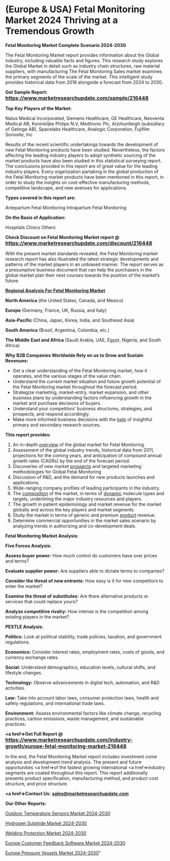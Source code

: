 # (Europe & USA) Fetal Monitoring Market 2024 Thriving at a Tremendous Growth

<strong>Fetal Monitoring Market Complete Scenario 2024-2030</strong>

The Fetal Monitoring Market report provides information about the Global industry, including valuable facts and figures. This research study explores the Global Market in detail such as industry chain structures, raw material suppliers, with manufacturing The Fetal Monitoring Sales market examines the primary segments of the scale of the market. This intelligent study provides historical data from 2018 alongside a forecast from 2024 to 2030.

<strong>Get Sample Report: <a href=https://www.marketresearchupdate.com/sample/216448><font size=3 color=#0000ff>https://www.marketresearchupdate.com/sample/216448</font></a></strong>

<strong>Top Key Players of the Market:</strong>

Natus Medical Incorporated, Siemens Healthcare, GE Healthcare, Neoventa Medical AB, Koninklijke Philips N.V, Medtronic Plc, Arjohuntleigh (subsidiary of Getinge AB), Spacelabs Healthcare, Analogic Corporation, Fujifilm Sonosite, Inc

Results of the recent scientific undertakings towards the development of new Fetal Monitoring products have been studied. Nevertheless, the factors affecting the leading industry players to adopt synthetic sourcing of the market products have also been studied in this statistical surveying report. The conclusions provided in this report are of great value for the leading industry players. Every organization partaking in the global production of the Fetal Monitoring market products have been mentioned in this report, in order to study the insights on cost-effective manufacturing methods, competitive landscape, and new avenues for applications.

<strong>Types covered in this report are: </strong>

Antepartum Fetal Monitoring
Intrapartum Fetal Monitoring

<strong>On the Basis of Application:</strong>

Hospitals
Clinics
Others

<strong>Check Discount on Fetal Monitoring Market report @ <a href=https://www.marketresearchupdate.com/discount/216448><font size=3 color=#0000ff>https://www.marketresearchupdate.com/discount/216448</font></a></strong>

With the present market standards revealed, the Fetal Monitoring market research report has also illustrated the latest strategic developments and patterns of the market players in an unbiased manner. The report serves as a presumptive business document that can help the purchasers in the global market plan their next courses towards the position of the market’s future.

<strong><u><b>Regional Analysis For Fetal Monitoring Market</b></u></strong>

<strong><b>North America</b></strong> (the United States, Canada, and Mexico)

<strong><b>Europe </b></strong>(Germany, France, UK, Russia, and Italy)

<strong><b>Asia-Pacific</b></strong> (China, Japan, Korea, India, and Southeast Asia)

<strong><b>South America</b></strong> (Brazil, Argentina, Colombia, etc.)

<strong><b>The Middle East and Africa</b></strong> (Saudi Arabia, UAE, Egypt, Nigeria, and South Africa)

<strong>Why B2B Companies Worldwide Rely on us to Grow and Sustain Revenues:</strong>
<ul>
  <li>Get a clear understanding of the Fetal Monitoring market, how it operates, and the various stages of the value chain.</li>
  <li>Understand the current market situation and future growth potential of the Fetal Monitoring market throughout the forecast period.</li>
  <li>Strategize marketing, market-entry, market expansion, and other business plans by understanding factors influencing growth in the market and purchase decisions of buyers.</li>
  <li>Understand your competitors’ business structures, strategies, and prospects, and respond accordingly.</li>
  <li>Make more informed business decisions with the <a href=ASDF991299>help</a> of insightful primary and secondary research sources.</li>
</ul>
<strong>This report provides:</strong>
<ol>
  <li>An in-depth <a href=>overview</a> of the global market for Fetal Monitoring.</li>
  <li>Assessment of the global industry trends, historical data from 2011, projections for the coming years, and anticipation of compound annual growth rates (CAGRs) by the end of the forecast period.</li>
  <li>Discoveries of new market <a href=>prospects</a> and targeted marketing methodologies for Global Fetal Monitoring</li>
  <li>Discussion of R&amp;D, and the demand for new products launches and applications.</li>
  <li>Wide-ranging company profiles of leading participants in the industry.</li>
  <li>The <a href=ASDF881288>composition</a> of the market, in terms of <a href=>dynamic</a> molecule types and targets, underlining the major industry resources and players.</li>
  <li>The growth in patient epidemiology and market revenue for the market globally and across the key players and market segments.</li>
  <li>Study the market in terms of generic and premium <a href=>product</a> revenue.</li>
  <li>Determine commercial opportunities in the market sales scenario by analyzing trends in authorizing and co-development deals.</li>
</ol>

<strong>Fetal Monitoring Market Analysis:</strong>

<strong>Five Forces Analysis:</strong>

<strong>Assess buyer power:</strong> How much control do customers have over prices and terms?

<strong>Evaluate supplier power:</strong> Are suppliers able to dictate terms to companies?

<strong>Consider the threat of new entrants:</strong> How easy is it for new competitors to enter the market?

<strong>Examine the threat of substitutes:</strong> Are there alternative products or services that could replace yours?

<strong>Analyze competitive rivalry:</strong> How intense is the competition among existing players in the market?

<strong>PESTLE Analysis:</strong>

<strong>Politics:</strong> Look at political stability, trade policies, taxation, and government regulations.

<strong>Economics:</strong> Consider interest rates, employment rates, costs of goods, and currency exchange rates.

<strong>Social:</strong> Understand demographics, education levels, cultural shifts, and lifestyle changes.

<strong>Technology:</strong> Observe advancements in digital tech, automation, and R&D activities.

<strong>Law:</strong> Take into account labor laws, consumer protection laws, health and safety regulations, and international trade laws.

<strong>Environment:</strong> Assess environmental factors like climate change, recycling practices, carbon emissions, waste management, and sustainable practices.

<strong><a href=>Get Full Report</a> @ <a href=https://www.marketresearchupdate.com/industry-growth/europe-fetal-monitoring-market-216448><font size=3 color=#0000ff>https://www.marketresearchupdate.com/industry-growth/europe-fetal-monitoring-market-216448</font></a></strong>

In the end, the Fetal Monitoring Market report includes investment come analysis and development trend analysis. The present and future opportunities <a href=>of</a> the fastest growing international <a href=>industry</a> segments are coated throughout this report. This report additionally presents product specification, manufacturing method, and product cost structure, and price structure.

<strong><a href=><strong>Contact Us:</strong></a></strong>
<strong>sales@marketresearchupdate.com</strong>

<strong>Our Other Reports:</strong>

<a href=https://www.linkedin.com/pulse/outdoor-temperature-sensors-market-2023-future>Outdoor Temperature Sensors Market 2024-2030</a>

<a href=https://www.linkedin.com/pulse/hydrogen-sulphide-market-outlooks-2023-size>Hydrogen Sulphide Market 2024-2030</a>

<a href=https://www.linkedin.com/pulse/welding-protection-market-size-trends-consumption-future>Welding Protection Market 2024-2030</a>

<a href=https://www.linkedin.com/pulse/europe-customer-feedback-software-market-hfknf/>Europe Customer Feedback Software Market 2024-2030</a>

<a href=https://www.linkedin.com/pulse/europe-pressure-vessels-market-research-tt82f/>Europe Pressure Vessels Market 2024-2030</a>"
